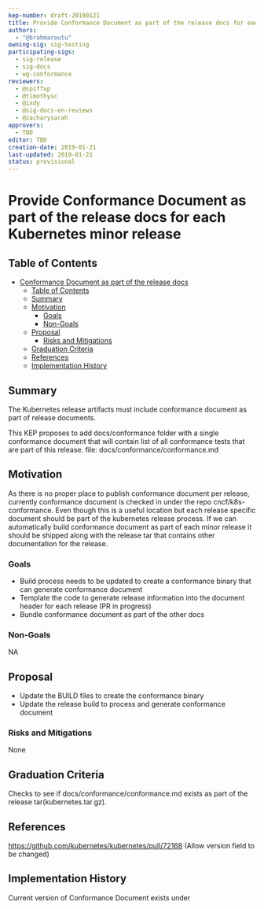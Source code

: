 ```yaml
---
kep-number: draft-20190121
title: Provide Conformance Document as part of the release docs for each Kubernetes minor release
authors:
  - "@brahmaroutu"
owning-sig: sig-testing
participating-sigs:
  - sig-release
  - sig-docs
  - wg-conformance
reviewers:
  - @spiffxp
  - @timothysc
  - @ixdy
  - @sig-docs-en-reviews
  - @zacharysarah
approvers:
  - TBD
editor: TBD
creation-date: 2019-01-21
last-updated: 2019-01-21
status: provisional
---
```


# Provide Conformance Document as part of the release docs for each Kubernetes minor release

## Table of Contents

- [Conformance Document as part of the release docs](#breaking-apart-the-kubernetes-test-tarball)
  - [Table of Contents](#table-of-contents)
  - [Summary](#summary)
  - [Motivation](#motivation)
    - [Goals](#goals)
    - [Non-Goals](#non-goals)
  - [Proposal](#proposal)
    - [Risks and Mitigations](#risks-and-mitigations)
  - [Graduation Criteria](#graduation-criteria)
  - [References](#references)
  - [Implementation History](#implementation-history)

## Summary

The Kubernetes release artifacts must include conformance document as part of release documents.

This KEP proposes to add docs/conformance folder with a single conformance document that will 
contain list of all conformance tests that are part of this release.
file: docs/conformance/conformance.md 


## Motivation

As there is no proper place to publish conformance document per release, currently
conformance document is checked in under the repo cncf/k8s-conformance. Even though
this is a useful location but each release specific document should be part of the
kubernetes release process. 
If we can automatically build conformance document as part of each minor release it 
should be shipped along with the release tar that contains other documentation for
the release.

### Goals

* Build process needs to be updated to create a conformance binary that can generate conformance document
* Template the code to generate release information into the document header for each release (PR in progress)
* Bundle conformance document as part of the other docs

### Non-Goals

NA

## Proposal

* Update the BUILD files to create the conformance binary
* Update the release build to process and generate conformance document

### Risks and Mitigations

None

## Graduation Criteria

Checks to see if docs/conformance/conformance.md exists as part of the release tar(kubernetes.tar.gz).

## References
https://github.com/kubernetes/kubernetes/pull/72168 (Allow version field to be changed)

## Implementation History
Current version of Conformance Document exists under 
